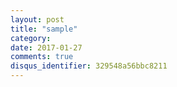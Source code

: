 ```yaml
---
layout: post
title: "sample"
category: 
date: 2017-01-27
comments: true
disqus_identifier: 329548a56bbc8211
---
```

